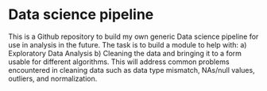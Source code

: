 # Data science pipeline

This is a Github repository to build my own generic Data science pipeline for use in analysis in the future. The task is to build a module to help with:
a) Exploratory Data Analysis
b) Cleaning the data and bringing it to a form usable for different algorithms. This will address common problems encountered in cleaning data such as data type mismatch, NAs/null values, outliers, and normalization.
